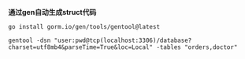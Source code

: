 **通过gen自动生成struct代码**
```
go install gorm.io/gen/tools/gentool@latest

gentool -dsn "user:pwd@tcp(localhost:3306)/database?charset=utf8mb4&parseTime=True&loc=Local" -tables "orders,doctor"
```